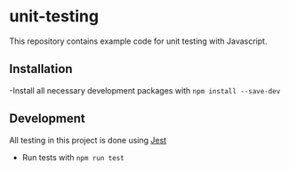 # unit-testing

This repository contains example code for unit testing with Javascript.

## Installation

-Install all necessary development packages with `npm install --save-dev`

## Development

All testing in this project is done using [Jest](https://jestjs.io/docs/getting-started)

- Run tests with `npm run test`
